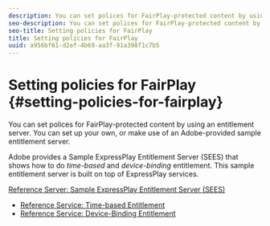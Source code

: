```yaml
---
description: You can set polices for FairPlay-protected content by using an entitlement server. You can set up your own, or make use of an Adobe-provided sample entitlement server.
seo-description: You can set polices for FairPlay-protected content by using an entitlement server. You can set up your own, or make use of an Adobe-provided sample entitlement server.
seo-title: Setting policies for FairPlay
title: Setting policies for FairPlay
uuid: a956bf61-d2ef-4b69-aa3f-91a398f1c7b5
---
```


# Setting policies for FairPlay {#setting-policies-for-fairplay}

You can set polices for FairPlay-protected content by using an entitlement server. You can set up your own, or make use of an Adobe-provided sample entitlement server.

Adobe provides a Sample ExpressPlay Entitlement Server (SEES) that shows how to do *time-based* and *device-binding* entitlement. This sample entitlement server is built on top of ExpressPlay services.

[Reference Server: Sample ExpressPlay Entitlement Server (SEES)](../../multi-drm-workflows/feature-topics/sees-reference-server.md)

* [Reference Service: Time-based Entitlement](../../multi-drm-workflows/feature-topics/sees-reference-server-time-entitlement.md)
* [Reference Service: Device-Binding Entitlement](../../multi-drm-workflows/feature-topics/sees-reference-server-binding-entitlement.md)

